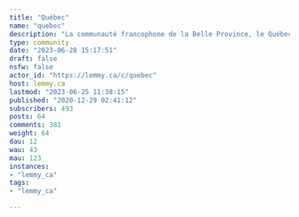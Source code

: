 ```yaml
---
title: "Québec" 
name: "quebec"
description: "La communauté francophone de la Belle Province, le Québec!---![](https://lemmy.world/pictrs/image/6b088412-717b-425e-b1c9-7feeffa42422.webp)**Règles**1. Aucune discrimination et de message de haine2. Aucun harcèlement ou de doxxing3. Aucune promotion de vos produits sans l'accord de l'équipe de modération4. Aucune publication pornographiques ou avec des images très violentes![](https://lemmy.world/pictrs/image/693d00b0-241a-4335-bb34-638374eb81af.webp)>Et une poutine pour la route"
type: community
date: "2023-06-28 15:17:51"
draft: false
nsfw: false
actor_id: "https://lemmy.ca/c/quebec"
host: lemmy.ca
lastmod: "2023-06-25 11:38:15"
published: "2020-12-29 02:41:12"
subscribers: 493
posts: 64
comments: 381
weight: 64
dau: 12
wau: 43
mau: 123
instances:
- "lemmy_ca"
tags: 
- "lemmy_ca"

---
```


